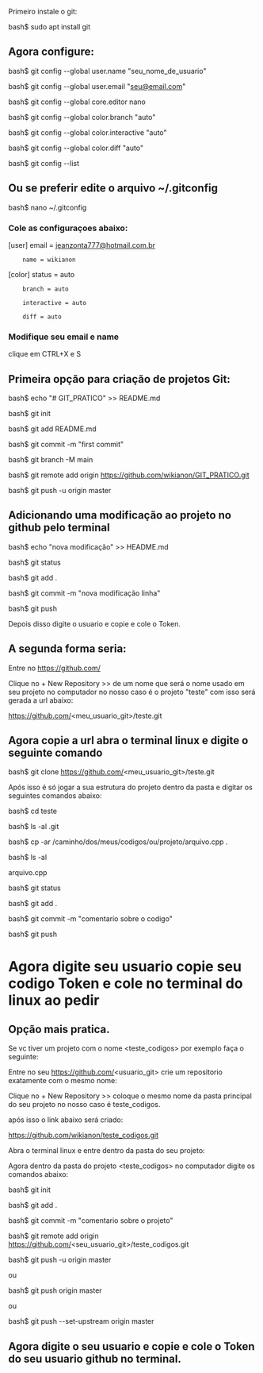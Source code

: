 Primeiro instale o git:

bash$ sudo apt install git

## Agora configure:

bash$ git config --global user.name "seu_nome_de_usuario"

bash$ git config --global user.email "seu@email.com"

bash$ git config --global core.editor nano

bash$ git config --global color.branch "auto"

bash$ git config --global color.interactive "auto"

bash$ git config --global color.diff "auto"

bash$ git config --list


## Ou se preferir edite o arquivo ~/.gitconfig

bash$ nano ~/.gitconfig

### Cole as configuraçoes abaixo:

[user]
        email = jeanzonta777@hotmail.com.br

        name = wikianon

[color]
        status = auto

        branch = auto

        interactive = auto

        diff = auto


### Modifique seu email e name
clique em CTRL+X e S


## Primeira opção para criação de projetos Git:

bash$ echo "# GIT_PRATICO" >> README.md

bash$ git init

bash$ git add README.md

bash$ git commit -m "first commit"

bash$ git branch -M main

bash$ git remote add origin https://github.com/wikianon/GIT_PRATICO.git

bash$ git push -u origin master

## Adicionando uma modificação ao projeto no github pelo terminal


bash$ echo "nova modificação" >> HEADME.md

bash$ git status

bash$ git add .

bash$ git commit -m "nova modificação linha"

bash$ git push

Depois disso digite o usuario e copie e cole o Token.


## A segunda forma seria:
Entre no https://github.com/

Clique no + New Repository >> de um nome que será o nome usado 
em seu projeto no computador no nosso caso é o projeto "teste"
com isso será gerada a url abaixo:

https://github.com/<meu_usuario_git>/teste.git

## Agora copie a url abra o terminal linux e digite o seguinte comando

bash$ git clone https://github.com/<meu_usuario_git>/teste.git

Após isso é só jogar a sua estrutura do projeto dentro da pasta <teste>
e digitar os seguintes comandos abaixo:

bash$ cd teste

bash$ ls -al
.git

bash$ cp -ar /caminho/dos/meus/codigos/ou/projeto/arquivo.cpp  .

bash$ ls -al

arquivo.cpp

bash$ git status

bash$ git add .

bash$ git commit -m "comentario sobre o codigo"

bash$ git push

# Agora digite seu usuario copie seu codigo Token e cole no terminal do linux ao pedir


## Opção mais pratica.

Se vc tiver um projeto com o nome <teste_codigos> por exemplo faça o seguinte:

Entre no seu https://github.com/<usuario_git> crie um repositorio exatamente com o mesmo nome:

Clique no + New Repository >> coloque o mesmo nome da pasta principal do seu projeto
no nosso caso é teste_codigos.

após isso o link abaixo será criado:

https://github.com/wikianon/teste_codigos.git

Abra o terminal linux e entre dentro da pasta do seu projeto:

Agora dentro da pasta do projeto <teste_codigos> no 
computador digite os comandos abaixo:

bash$ git init


bash$ git add .


bash$ git commit -m "comentario sobre o projeto"


bash$ git remote add origin https://github.com/<seu_usuario_git>/teste_codigos.git


bash$ git push -u origin master

ou

bash$ git push origin master

ou 

bash$ git push --set-upstream origin master

## Agora digite o seu usuario e copie e cole o Token do seu usuario github no terminal.
